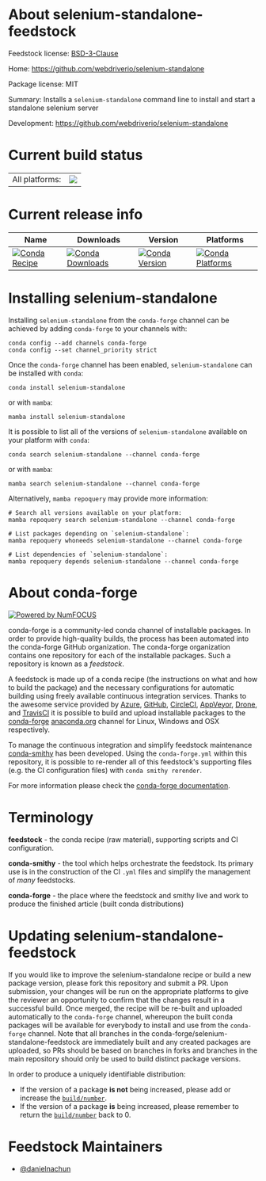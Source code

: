 About selenium-standalone-feedstock
===================================

Feedstock license: [BSD-3-Clause](https://github.com/conda-forge/selenium-standalone-feedstock/blob/main/LICENSE.txt)

Home: https://github.com/webdriverio/selenium-standalone

Package license: MIT

Summary: Installs a `selenium-standalone` command line to install and start a standalone selenium server

Development: https://github.com/webdriverio/selenium-standalone

Current build status
====================


<table><tr><td>All platforms:</td>
    <td>
      <a href="https://dev.azure.com/conda-forge/feedstock-builds/_build/latest?definitionId=24297&branchName=main">
        <img src="https://dev.azure.com/conda-forge/feedstock-builds/_apis/build/status/selenium-standalone-feedstock?branchName=main">
      </a>
    </td>
  </tr>
</table>

Current release info
====================

| Name | Downloads | Version | Platforms |
| --- | --- | --- | --- |
| [![Conda Recipe](https://img.shields.io/badge/recipe-selenium--standalone-green.svg)](https://anaconda.org/conda-forge/selenium-standalone) | [![Conda Downloads](https://img.shields.io/conda/dn/conda-forge/selenium-standalone.svg)](https://anaconda.org/conda-forge/selenium-standalone) | [![Conda Version](https://img.shields.io/conda/vn/conda-forge/selenium-standalone.svg)](https://anaconda.org/conda-forge/selenium-standalone) | [![Conda Platforms](https://img.shields.io/conda/pn/conda-forge/selenium-standalone.svg)](https://anaconda.org/conda-forge/selenium-standalone) |

Installing selenium-standalone
==============================

Installing `selenium-standalone` from the `conda-forge` channel can be achieved by adding `conda-forge` to your channels with:

```
conda config --add channels conda-forge
conda config --set channel_priority strict
```

Once the `conda-forge` channel has been enabled, `selenium-standalone` can be installed with `conda`:

```
conda install selenium-standalone
```

or with `mamba`:

```
mamba install selenium-standalone
```

It is possible to list all of the versions of `selenium-standalone` available on your platform with `conda`:

```
conda search selenium-standalone --channel conda-forge
```

or with `mamba`:

```
mamba search selenium-standalone --channel conda-forge
```

Alternatively, `mamba repoquery` may provide more information:

```
# Search all versions available on your platform:
mamba repoquery search selenium-standalone --channel conda-forge

# List packages depending on `selenium-standalone`:
mamba repoquery whoneeds selenium-standalone --channel conda-forge

# List dependencies of `selenium-standalone`:
mamba repoquery depends selenium-standalone --channel conda-forge
```


About conda-forge
=================

[![Powered by
NumFOCUS](https://img.shields.io/badge/powered%20by-NumFOCUS-orange.svg?style=flat&colorA=E1523D&colorB=007D8A)](https://numfocus.org)

conda-forge is a community-led conda channel of installable packages.
In order to provide high-quality builds, the process has been automated into the
conda-forge GitHub organization. The conda-forge organization contains one repository
for each of the installable packages. Such a repository is known as a *feedstock*.

A feedstock is made up of a conda recipe (the instructions on what and how to build
the package) and the necessary configurations for automatic building using freely
available continuous integration services. Thanks to the awesome service provided by
[Azure](https://azure.microsoft.com/en-us/services/devops/), [GitHub](https://github.com/),
[CircleCI](https://circleci.com/), [AppVeyor](https://www.appveyor.com/),
[Drone](https://cloud.drone.io/welcome), and [TravisCI](https://travis-ci.com/)
it is possible to build and upload installable packages to the
[conda-forge](https://anaconda.org/conda-forge) [anaconda.org](https://anaconda.org/)
channel for Linux, Windows and OSX respectively.

To manage the continuous integration and simplify feedstock maintenance
[conda-smithy](https://github.com/conda-forge/conda-smithy) has been developed.
Using the ``conda-forge.yml`` within this repository, it is possible to re-render all of
this feedstock's supporting files (e.g. the CI configuration files) with ``conda smithy rerender``.

For more information please check the [conda-forge documentation](https://conda-forge.org/docs/).

Terminology
===========

**feedstock** - the conda recipe (raw material), supporting scripts and CI configuration.

**conda-smithy** - the tool which helps orchestrate the feedstock.
                   Its primary use is in the construction of the CI ``.yml`` files
                   and simplify the management of *many* feedstocks.

**conda-forge** - the place where the feedstock and smithy live and work to
                  produce the finished article (built conda distributions)


Updating selenium-standalone-feedstock
======================================

If you would like to improve the selenium-standalone recipe or build a new
package version, please fork this repository and submit a PR. Upon submission,
your changes will be run on the appropriate platforms to give the reviewer an
opportunity to confirm that the changes result in a successful build. Once
merged, the recipe will be re-built and uploaded automatically to the
`conda-forge` channel, whereupon the built conda packages will be available for
everybody to install and use from the `conda-forge` channel.
Note that all branches in the conda-forge/selenium-standalone-feedstock are
immediately built and any created packages are uploaded, so PRs should be based
on branches in forks and branches in the main repository should only be used to
build distinct package versions.

In order to produce a uniquely identifiable distribution:
 * If the version of a package **is not** being increased, please add or increase
   the [``build/number``](https://docs.conda.io/projects/conda-build/en/latest/resources/define-metadata.html#build-number-and-string).
 * If the version of a package **is** being increased, please remember to return
   the [``build/number``](https://docs.conda.io/projects/conda-build/en/latest/resources/define-metadata.html#build-number-and-string)
   back to 0.

Feedstock Maintainers
=====================

* [@danielnachun](https://github.com/danielnachun/)

